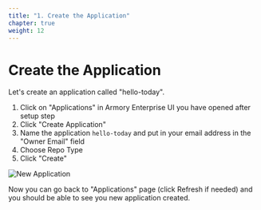 ```yaml
---
title: "1. Create the Application"
chapter: true
weight: 12
---
```


# Create the Application


Let's create an application called "hello-today".

1. Click on "Applications" in Armory Enterprise UI you have opened after setup step
1. Click "Create Application"
1. Name the application `hello-today` and put in your email address in the "Owner Email" field
1. Choose Repo Type
1. Click "Create"

![New Application](/images/create-armory-application.png)

Now you can go back to "Applications" page (click Refresh if needed) and you should be able to see you new application created.

